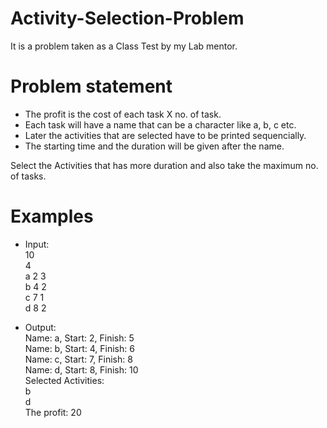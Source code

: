 # Activity-Selection-Problem
It is a problem taken as a Class Test by my Lab mentor.  

# Problem statement  
* The profit is the cost of each task X no. of task. 
* Each task will have a name that can be a character like a, b, c etc.
* Later the activities that are selected have to be printed sequencially.
* The starting time and the duration will be given after the name.

Select the Activities that has more duration and also take the maximum no. of tasks.

# Examples

* Input:  
10    
4    
a 2 3  
b 4 2  
c 7 1  
d 8 2  

* Output:  
Name: a, Start: 2, Finish: 5  
Name: b, Start: 4, Finish: 6  
Name: c, Start: 7, Finish: 8  
Name: d, Start: 8, Finish: 10  
Selected Activities:  
b   
d   
The profit: 20  
